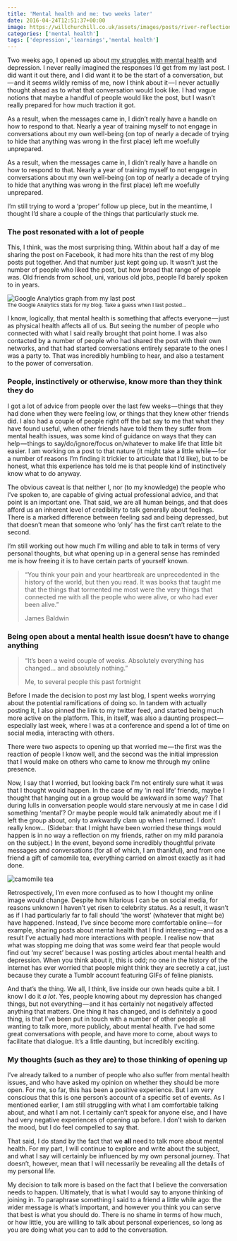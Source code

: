 ```yaml
---
title: 'Mental health and me: two weeks later'
date: 2016-04-24T12:51:37+00:00
image: https://willchurchill.co.uk/assets/images/posts/river-reflection.jpg
categories: ['mental health']
tags: ['depression','learnings','mental health']
---
```

Two weeks ago, I opened up about <a href="{% post_url 2016-04-03-mental-health-and-me %}" target="_blank" aria-label=" (opens in a new tab)">my struggles with mental health</a> and depression. I never really imagined the responses I’d get from my last post. I did want it out there, and I did want it to be the start of a conversation, but — and it seems wildly remiss of me, now I think about it — I never actually thought ahead as to what that conversation would look like. I had vague notions that maybe a handful of people would like the post, but I wasn’t really prepared for how much traction it got.

As a result, when the messages came in, I didn’t really have a handle on how to respond to that. Nearly a year of training myself to not engage in conversations about my own well-being (on top of nearly a decade of trying to hide that anything was wrong in the first place) left me woefully unprepared.

As a result, when the messages came in, I didn’t really have a handle on how to respond to that. Nearly a year of training myself to not engage in conversations about my own well-being (on top of nearly a decade of trying to hide that anything was wrong in the first place) left me woefully unprepared.

I’m still trying to word a ‘proper’ follow up piece, but in the meantime, I thought I’d share a couple of the things that particularly stuck me.

### The post resonated with a lot of people

This, I think, was the most surprising thing. Within about half a day of me sharing the post on Facebook, it had more hits than the rest of my blog posts put together. And that number just kept going up. It wasn’t just the number of people who liked the post, but how broad that range of people was. Old friends from school, uni, various old jobs, people I’d barely spoken to in years.

![Google Analytics graph from my last post]({{site.url}}/assets/images/posts/google-analytics-mham.png)
<br><small>The Google Analytics stats for my blog. Take a guess when I last posted...</small>

I know, logically, that mental health is something that affects everyone — just as physical health affects all of us. But seeing the number of people who connected with what I said really brought that point home. I was also contacted by a number of people who had shared the post with their own networks, and that had started conversations entirely separate to the ones I was a party to. That was incredibly humbling to hear, and also a testament to the power of conversation.

### People, instinctively or otherwise, know more than they think they do

I got a lot of advice from people over the last few weeks — things that they had done when they were feeling low, or things that they knew other friends did. I also had a couple of people right off the bat say to me that what they have found useful, when other friends have told them they suffer from mental health issues, was some kind of guidance on ways that they can help — things to say/do/ignore/focus on/whatever to make life that little bit easier. I am working on a post to that nature (it might take a little while — for a number of reasons I’m finding it trickier to articulate that I’d like), but to be honest, what this experience has told me is that people kind of instinctively know what to do anyway.

The obvious caveat is that neither I, nor (to my knowledge) the people who I’ve spoken to, are capable of giving actual professional advice, and that point is an important one. That said, we are all human beings, and that does afford us an inherent level of credibility to talk generally about feelings. There is a marked difference between feeling sad and being depressed, but that doesn’t mean that someone who ‘only’ has the first can’t relate to the second.

I’m still working out how much I’m willing and able to talk in terms of very personal thoughts, but what opening up in a general sense has reminded me is how freeing it is to have certain parts of yourself known.

> “You think your pain and your heartbreak are unprecedented in the history of the world, but then you read. It was books that taught me that the things that tormented me most were the very things that connected me with all the people who were alive, or who had ever been alive.”
>
> James Baldwin

### Being open about a mental health issue doesn’t have to change anything

> “It’s been a weird couple of weeks. Absolutely everything has changed… and absolutely nothing.”
>
> Me, to several people this past fortnight

Before I made the decision to post my last blog, I spent weeks worrying about the potential ramifications of doing so. In tandem with actually posting it, I also pinned the link to my twitter feed, and started being much more active on the platform. This, in itself, was also a daunting prospect — especially last week, where I was at a conference and spend a lot of time on social media, interacting with others.

There were two aspects to opening up that worried me — the first was the reaction of people I know well, and the second was the initial impression that I would make on others who came to know me through my online presence.

Now, I say that I worried, but looking back I’m not entirely sure what it was that I thought would happen. In the case of my ‘in real life’ friends, maybe I thought that hanging out in a group would be awkward in some way? That during lulls in conversation people would stare nervously at me in case I did something ‘mental’? Or maybe people would talk animatedly about me if I left the group about, only to awkwardly clam up when I returned. I don’t really know… (Sidebar: that I might have been worried these things would happen is in no way a reflection on my friends, rather on my mild paranoia on the subject.) In the event, beyond some incredibly thoughtful private messages and conversations (for all of which, I am thankful), and from one friend a gift of camomile tea, everything carried on almost exactly as it had done.

![camomile tea]({{site.url}}/assets/images/posts/camomile-tea.jpeg)

Retrospectively, I’m even more confused as to how I thought my online image would change. Despite how hilarious I can be on social media, for reasons unknown I haven’t yet risen to celebrity status. As a result, it wasn’t as if I had particularly far to fall should ‘the worst’ (whatever that might be) have happened. Instead, I’ve since become more comfortable online — for example, sharing posts about mental health that I find interesting — and as a result I’ve actually had more interactions with people. I realise now that what was stopping me doing that was some weird fear that people would find out ‘my secret’ because I was posting articles about mental health and depression. When you think about it, this is odd; no one in the history of the internet has ever worried that people might think they are secretly a cat, just because they curate a Tumblr account featuring GIFs of feline pianists.

And that’s the thing. We all, I think, live inside our own heads quite a bit. I know I do it _a lot_. Yes, people knowing about my depression has changed things, but not everything — and it has certainly not negatively affected anything that matters. One thing it has changed, and is definitely a good thing, is that I’ve been put in touch with a number of other people all wanting to talk more, more publicly, about mental health. I’ve had some great conversations with people, and have more to come, about ways to facilitate that dialogue. It’s a little daunting, but incredibly exciting.

### My thoughts (such as they are) to those thinking of opening up

I’ve already talked to a number of people who also suffer from mental health issues, and who have asked my opinion on whether they should be more open. For me, so far, this has been a positive experience. But I am very conscious that this is one person’s account of a specific set of events. As I mentioned earlier, I am still struggling with what I am comfortable talking about, and what I am not. I certainly can’t speak for anyone else, and I have had very negative experiences of opening up before. I don’t wish to darken the mood, but I do feel compelled to say that.

That said, I do stand by the fact that we **all** need to talk more about mental health. For my part, I will continue to explore and write about the subject, and what I say will certainly be influenced by my own personal journey. That doesn’t, however, mean that I will necessarily be revealing all the details of my personal life.

My decision to talk more is based on the fact that I believe the conversation needs to happen. Ultimately, that is what I would say to anyone thinking of joining in. To paraphrase something I said to a friend a little while ago: the wider message is what’s important, and however you think you can serve that best is what you should do. There is no shame in terms of how much, or how little, you are willing to talk about personal experiences, so long as you are doing what you can to add to the conversation.